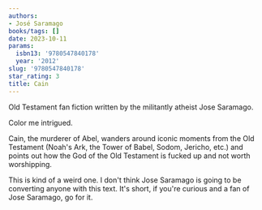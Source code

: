 ```yaml
---
authors:
- José Saramago
books/tags: []
date: 2023-10-11
params:
  isbn13: '9780547840178'
  year: '2012'
slug: '9780547840178'
star_rating: 3
title: Cain
---
```


Old Testament fan fiction written by the militantly atheist Jose Saramago.

Color me intrigued.

<!--more-->

Cain, the murderer of Abel, wanders around iconic moments from the Old Testament (Noah's Ark, the Tower of Babel, Sodom, Jericho, etc.) and points out how the God of the Old Testament is fucked up and not worth worshipping.

This is kind of a weird one. I don't think Jose Saramago is going to be converting anyone with this text. It's short, if you're curious and a fan of Jose Saramago, go for it.